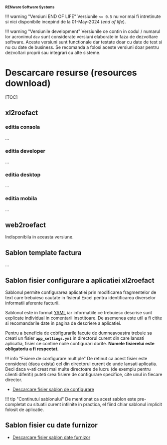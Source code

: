 
<small>**RENware Software Systems**</small>

<!--NOTE: DISCLAIMER -->

!!! warning "Versiuni END OF LIFE"
    Versiunile `<= 0.5` nu vor mai fi intretinute si nici disponibile incepind de la 01-May-2024 (*end of life*).

!!! warning "Versiunile development"
    Versiunile ce contin in codul / numarul lor acronimul `dev` sunt considerate versiuni elaborate in faza de dezvoltare software.
    Aceste versiuni sunt functionale dar testate doar cu date de test si nu cu date de business.
    Se recomanda a folosi aceste versiuni doar pentru dezvoltari proprii sau integrari cu alte sisteme.


# Descarcare resurse (resources download)

[TOC]


## xl2roefact

### editia consola
...
### editia developer
...
### editia desktop
...
### editia mobila
...




## web2roefact
Indisponibila in aceasta versiune.





## Sablon template factura   <a id="sablon-template-factura"></a>
...





## Sablon fisier configurare a aplicatiei xl2roefact   <a id="sablon-fisier-configurare-a-aplicatiei-xl2roefact"></a>
Sablonul permite configurarea aplicatiei prin modificarea fragmentelor de text care trebuiesc cautate in fisierul Excel pentru identificarea diverselor informatii aferente facturii.

Sablonul este in format [YAML](https://yaml.org/) iar informatiile ce trebuiesc descrise sunt explicate individual in comentarii insotitoare.
De asemenea este util a fi citite si recomandarile date in pagina de descriere a aplicatiei.

Pentru a beneficia de cobfigurarile facute de dumneavoastra trebuie sa creati un fisier **`app_settings.yml`** in directorul curent din care lansati aplicatia, fisier ce contine noile configurari dorite.
**Numele fisierelui este obligatoriu a fi respectat.**

!!! info "Fisiere de configurare multiple"
    De retinut ca acest fisier este considerat (daca exista) cel din directorul curent de unde lansati aplicatia. Deci daca v-ati creat mai multe directoare de lucru (de exemplu pentru clienti diferiti) puteti crea fisiere de configurare specifice, cite unul in fiecare director.

* [Descarcare fisier sablon de configurare](./../xl2roefact/xl2roefact/data/app_settings.yml "download")

!!! tip "Continutul sablonului"
    De mentionat ca acest sablon este pre-completat cu situatii curent intilnite in practica, el fiind chiar sablonul implicit folosit de aplicatie.




## Sablon fisier cu date furnizor  <a id="sablon-fisier-cu-date-furnizor"></a>

* [Descarcare fisier sablon date furnizor](./../xl2roefact/doc/owner_datafile_tmeplate.yml "download") 





